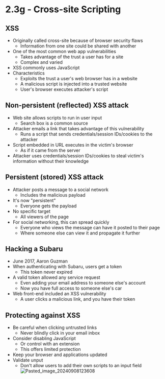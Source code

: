 # 2.3g - Cross-site Scripting
## XSS
- Originally called cross-site because of browser security flaws
	- Information from one site could be shared with another
- One of the most common web app vulnerabilities
	- Takes advantage of the trust a user has for a site
	- Complex and varied
- XSS commonly uses JavaScript
- Characteristics
	- Exploits the trust a user's web browser has in a website
	- A malicious script is injected into a trusted website
	- User's browser executes attacker's script
## Non-persistent (reflected) XSS attack
- Web site allows scripts to run in user input
	- Search box is a common source
- Attacker emails a link that takes advantage of this vulnerability
	- Runs a script that sends credentials/session IDs/cookies to the attacker
- Script embedded in URL executes in the victim's browser
	- As if it came from the server
- Attacker uses credentials/session IDs/cookies to steal victim's information without their knowledge
## Persistent (stored) XSS attack
- Attacker posts a message to a social network
	- Includes the malicious payload
- It's now "persistent"
	- Everyone gets the payload
- No specific target
	- All viewers of the page
- For social networking, this can spread quickly
	- Everyone who views the message can have it posted to their page
	- Where someone else can view it and propagate it further
## Hacking a Subaru
- June 2017, Aaron Guzman
- When authenticating with Subaru, users get a token
	- This token never expired
- A valid token allowed any service request
	- Even adding your email address to someone else's account
	- Now you have full access to someone else's car
- Web front-end included an XSS vulnerability
	- A user clicks a malicious link, and you have their token
## Protecting against XSS
- Be careful when clicking untrusted links
	- Never blindly click in your email inbox
- Consider disabling JavaScript
	- Or control with an extension
	- This offers limited protection
- Keep your browser and applications updated
- Validate unput
	- Don't allow users to add their own scripts to an input field
![Pasted_image_20240908123608](//assets/Pasted_image_20240908123608.webp)
